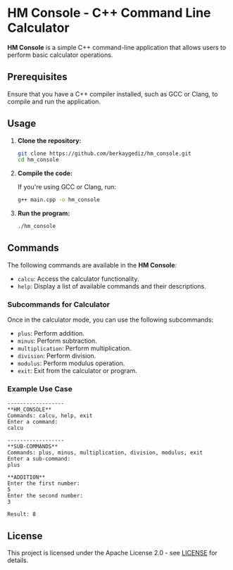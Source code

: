 # HM Console - C++ Command Line Calculator

**HM Console** is a simple C++ command-line application that allows users to perform basic calculator operations.

## Prerequisites

Ensure that you have a C++ compiler installed, such as GCC or Clang, to compile and run the application.

## Usage

1. **Clone the repository:**

   ```bash
   git clone https://github.com/berkaygediz/hm_console.git
   cd hm_console
   ```

2. **Compile the code:**

   If you're using GCC or Clang, run:

   ```bash
   g++ main.cpp -o hm_console
   ```

3. **Run the program:**

   ```bash
   ./hm_console
   ```

## Commands

The following commands are available in the **HM Console**:

- `calcu`: Access the calculator functionality.
- `help`: Display a list of available commands and their descriptions.

### Subcommands for Calculator

Once in the calculator mode, you can use the following subcommands:

- `plus`: Perform addition.
- `minus`: Perform subtraction.
- `multiplication`: Perform multiplication.
- `division`: Perform division.
- `modulus`: Perform modulus operation.
- `exit`: Exit from the calculator or program.

### Example Use Case

```plaintext
------------------
**HM_CONSOLE**
Commands: calcu, help, exit
Enter a command:
calcu

------------------
**SUB-COMMANDS**
Commands: plus, minus, multiplication, division, modulus, exit
Enter a sub-command:
plus

**ADDITION**
Enter the first number:
5
Enter the second number:
3

Result: 8
```

## License

This project is licensed under the Apache License 2.0 - see [LICENSE](LICENSE) for details.
